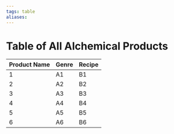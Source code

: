 ```yaml
---
tags: table
aliases:
---
```

# Table of All Alchemical Products

Product Name | Genre | Recipe
--- | --- | ---
1 | A1 | B1 | C1 
2 | A2 | B2 | C2 
3 | A3 | B3 | C3 
4 | A4 | B4 | C4 
5 | A5 | B5 | C5 
6 | A6 | B6 | C6 